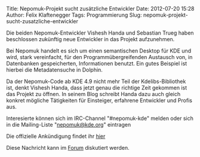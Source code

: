 Title: Nepomuk-Projekt sucht zusätzliche Entwickler
Date: 2012-07-20 15:28
Author: Felix Klaftenegger
Tags: Programmierung
Slug: nepomuk-projekt-sucht-zusatzliche-entwickler

Die beiden Nepomuk-Entwickler Vishesh Handa und Sebastian Trueg haben
beschlossen zukünftig neue Entwickler in das Projekt aufzunehmen.


Bei Nepomuk handelt es sich um einen semantischen Desktop für KDE und
wird, stark vereinfacht, für den Programmübergreifenden Austausch von,
in Datenbanken gespeicherten, Informationen benutzt. Ein gutes Beispiel
ist hierbei die Metadatensuche in Dolphin.


<!--break--><!--break-->

Da der Nepomuk-Code ab KDE 4.9 nicht mehr Teil der Kdelibs-Bibliothek
ist, denkt Vishesh Handa, dass jetzt genau die richtige Zeit gekommen
ist das Projekt zu öffnen. In seinem Blog schreibt Handa dazu auch
gleich konkret mögliche Tätigkeiten für Einsteiger, erfahrene Entwickler
und Profis aus.


Interesierte können sich im IRC-Channel "\#nepomuk-kde" melden oder sich
in die Mailing-Liste "nepomuk@kde.org" eintragen


Die offizielle Ankündigung findet ihr
[hier](http://vhanda.in/blog/2012/07/opening-up-nepomuk-development/)



Diese Nachricht kann im
[Forum](http://forum.kubuntu-de.org/index.php?board=1.0) diskutiert
werden.



